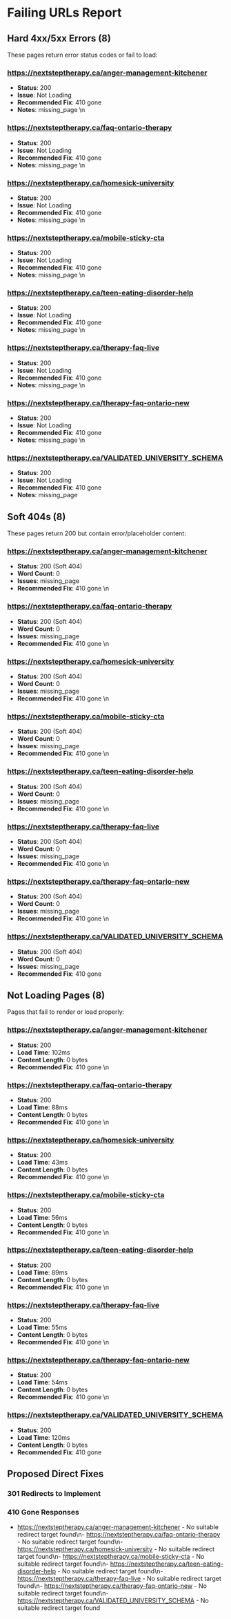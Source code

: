 # Failing URLs Report

## Hard 4xx/5xx Errors (8)
These pages return error status codes or fail to load:


### https://nextsteptherapy.ca/anger-management-kitchener
- **Status**: 200
- **Issue**: Not Loading
- **Recommended Fix**: 410 gone
- **Notes**: missing_page
\n
### https://nextsteptherapy.ca/faq-ontario-therapy
- **Status**: 200
- **Issue**: Not Loading
- **Recommended Fix**: 410 gone
- **Notes**: missing_page
\n
### https://nextsteptherapy.ca/homesick-university
- **Status**: 200
- **Issue**: Not Loading
- **Recommended Fix**: 410 gone
- **Notes**: missing_page
\n
### https://nextsteptherapy.ca/mobile-sticky-cta
- **Status**: 200
- **Issue**: Not Loading
- **Recommended Fix**: 410 gone
- **Notes**: missing_page
\n
### https://nextsteptherapy.ca/teen-eating-disorder-help
- **Status**: 200
- **Issue**: Not Loading
- **Recommended Fix**: 410 gone
- **Notes**: missing_page
\n
### https://nextsteptherapy.ca/therapy-faq-live
- **Status**: 200
- **Issue**: Not Loading
- **Recommended Fix**: 410 gone
- **Notes**: missing_page
\n
### https://nextsteptherapy.ca/therapy-faq-ontario-new
- **Status**: 200
- **Issue**: Not Loading
- **Recommended Fix**: 410 gone
- **Notes**: missing_page
\n
### https://nextsteptherapy.ca/VALIDATED_UNIVERSITY_SCHEMA
- **Status**: 200
- **Issue**: Not Loading
- **Recommended Fix**: 410 gone
- **Notes**: missing_page


## Soft 404s (8)
These pages return 200 but contain error/placeholder content:


### https://nextsteptherapy.ca/anger-management-kitchener
- **Status**: 200 (Soft 404)
- **Word Count**: 0
- **Issues**: missing_page
- **Recommended Fix**: 410 gone
\n
### https://nextsteptherapy.ca/faq-ontario-therapy
- **Status**: 200 (Soft 404)
- **Word Count**: 0
- **Issues**: missing_page
- **Recommended Fix**: 410 gone
\n
### https://nextsteptherapy.ca/homesick-university
- **Status**: 200 (Soft 404)
- **Word Count**: 0
- **Issues**: missing_page
- **Recommended Fix**: 410 gone
\n
### https://nextsteptherapy.ca/mobile-sticky-cta
- **Status**: 200 (Soft 404)
- **Word Count**: 0
- **Issues**: missing_page
- **Recommended Fix**: 410 gone
\n
### https://nextsteptherapy.ca/teen-eating-disorder-help
- **Status**: 200 (Soft 404)
- **Word Count**: 0
- **Issues**: missing_page
- **Recommended Fix**: 410 gone
\n
### https://nextsteptherapy.ca/therapy-faq-live
- **Status**: 200 (Soft 404)
- **Word Count**: 0
- **Issues**: missing_page
- **Recommended Fix**: 410 gone
\n
### https://nextsteptherapy.ca/therapy-faq-ontario-new
- **Status**: 200 (Soft 404)
- **Word Count**: 0
- **Issues**: missing_page
- **Recommended Fix**: 410 gone
\n
### https://nextsteptherapy.ca/VALIDATED_UNIVERSITY_SCHEMA
- **Status**: 200 (Soft 404)
- **Word Count**: 0
- **Issues**: missing_page
- **Recommended Fix**: 410 gone


## Not Loading Pages (8)
Pages that fail to render or load properly:


### https://nextsteptherapy.ca/anger-management-kitchener
- **Status**: 200
- **Load Time**: 102ms
- **Content Length**: 0 bytes
- **Recommended Fix**: 410 gone
\n
### https://nextsteptherapy.ca/faq-ontario-therapy
- **Status**: 200
- **Load Time**: 88ms
- **Content Length**: 0 bytes
- **Recommended Fix**: 410 gone
\n
### https://nextsteptherapy.ca/homesick-university
- **Status**: 200
- **Load Time**: 43ms
- **Content Length**: 0 bytes
- **Recommended Fix**: 410 gone
\n
### https://nextsteptherapy.ca/mobile-sticky-cta
- **Status**: 200
- **Load Time**: 56ms
- **Content Length**: 0 bytes
- **Recommended Fix**: 410 gone
\n
### https://nextsteptherapy.ca/teen-eating-disorder-help
- **Status**: 200
- **Load Time**: 89ms
- **Content Length**: 0 bytes
- **Recommended Fix**: 410 gone
\n
### https://nextsteptherapy.ca/therapy-faq-live
- **Status**: 200
- **Load Time**: 55ms
- **Content Length**: 0 bytes
- **Recommended Fix**: 410 gone
\n
### https://nextsteptherapy.ca/therapy-faq-ontario-new
- **Status**: 200
- **Load Time**: 54ms
- **Content Length**: 0 bytes
- **Recommended Fix**: 410 gone
\n
### https://nextsteptherapy.ca/VALIDATED_UNIVERSITY_SCHEMA
- **Status**: 200
- **Load Time**: 120ms
- **Content Length**: 0 bytes
- **Recommended Fix**: 410 gone


## Proposed Direct Fixes

### 301 Redirects to Implement


### 410 Gone Responses
- https://nextsteptherapy.ca/anger-management-kitchener - No suitable redirect target found\n- https://nextsteptherapy.ca/faq-ontario-therapy - No suitable redirect target found\n- https://nextsteptherapy.ca/homesick-university - No suitable redirect target found\n- https://nextsteptherapy.ca/mobile-sticky-cta - No suitable redirect target found\n- https://nextsteptherapy.ca/teen-eating-disorder-help - No suitable redirect target found\n- https://nextsteptherapy.ca/therapy-faq-live - No suitable redirect target found\n- https://nextsteptherapy.ca/therapy-faq-ontario-new - No suitable redirect target found\n- https://nextsteptherapy.ca/VALIDATED_UNIVERSITY_SCHEMA - No suitable redirect target found
